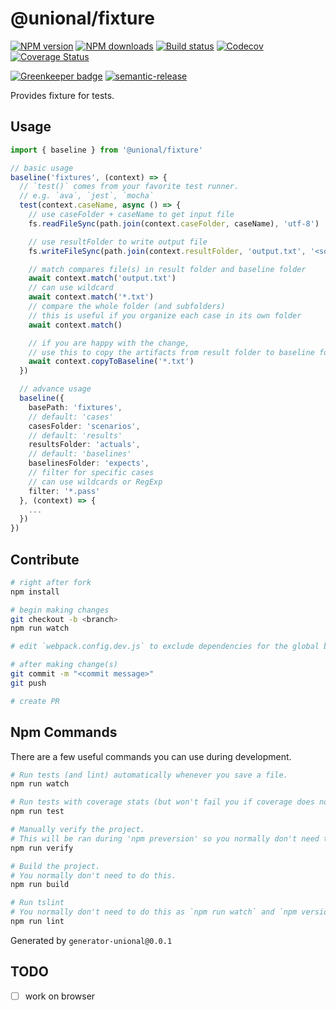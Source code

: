 # @unional/fixture

[![NPM version][npm-image]][npm-url]
[![NPM downloads][downloads-image]][downloads-url]
[![Build status][travis-image]][travis-url]
[![Codecov][codecov-image]][codecov-url]
[![Coverage Status][coveralls-image]][coveralls-url]

[![Greenkeeper badge][green-keeper-image]][green-keeper-url]
[![semantic-release][semantic-release-image]][semantic-release-url]

Provides fixture for tests.

## Usage

```ts
import { baseline } from '@unional/fixture'

// basic usage
baseline('fixtures', (context) => {
  // `test()` comes from your favorite test runner.
  // e.g. `ava`, `jest`, `mocha`
  test(context.caseName, async () => {
    // use caseFolder + caseName to get input file
    fs.readFileSync(path.join(context.caseFolder, caseName), 'utf-8')

    // use resultFolder to write output file
    fs.writeFileSync(path.join(context.resultFolder, 'output.txt', '<some data>'))

    // match compares file(s) in result folder and baseline folder
    await context.match('output.txt')
    // can use wildcard
    await context.match('*.txt')
    // compare the whole folder (and subfolders)
    // this is useful if you organize each case in its own folder
    await context.match()

    // if you are happy with the change,
    // use this to copy the artifacts from result folder to baseline folder
    await context.copyToBaseline('*.txt')
  })

  // advance usage
  baseline({
    basePath: 'fixtures',
    // default: 'cases'
    casesFolder: 'scenarios',
    // default: 'results'
    resultsFolder: 'actuals',
    // default: 'baselines'
    baselinesFolder: 'expects',
    // filter for specific cases
    // can use wildcards or RegExp
    filter: '*.pass'
  }, (context) => {
    ...
  })
})

```

## Contribute

```sh
# right after fork
npm install

# begin making changes
git checkout -b <branch>
npm run watch

# edit `webpack.config.dev.js` to exclude dependencies for the global build.

# after making change(s)
git commit -m "<commit message>"
git push

# create PR
```

## Npm Commands

There are a few useful commands you can use during development.

```sh
# Run tests (and lint) automatically whenever you save a file.
npm run watch

# Run tests with coverage stats (but won't fail you if coverage does not meet criteria)
npm run test

# Manually verify the project.
# This will be ran during 'npm preversion' so you normally don't need to run this yourself.
npm run verify

# Build the project.
# You normally don't need to do this.
npm run build

# Run tslint
# You normally don't need to do this as `npm run watch` and `npm version` will automatically run lint for you.
npm run lint
```

Generated by `generator-unional@0.0.1`

## TODO

- [ ] work on browser

[npm-image]: https://img.shields.io/npm/v/@unional/fixture.svg?style=flat
[npm-url]: https://npmjs.org/package/@unional/fixture
[downloads-image]: https://img.shields.io/npm/dm/fixture.svg?style=flat
[downloads-url]: https://npmjs.org/package/fixture
[travis-image]: https://img.shields.io/travis/unional/fixture/master.svg?style=flat
[travis-url]: https://travis-ci.org/unional/fixture?branch=master
[codecov-image]: https://codecov.io/gh/unional/fixture/branch/master/graph/badge.svg
[codecov-url]: https://codecov.io/gh/unional/fixture
[coveralls-image]: https://coveralls.io/repos/github/unional/fixture/badge.svg
[coveralls-url]: https://coveralls.io/github/unional/fixture
[green-keeper-image]:
https://badges.greenkeeper.io/unional/fixture.svg
[green-keeper-url]:https://greenkeeper.io/
[semantic-release-image]:https://img.shields.io/badge/%20%20%F0%9F%93%A6%F0%9F%9A%80-semantic--release-e10079.svg
[semantic-release-url]:https://github.com/semantic-release/semantic-release
